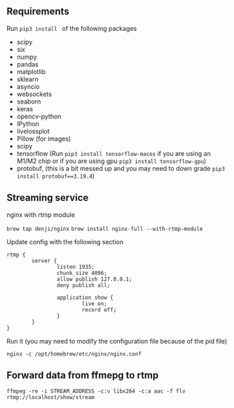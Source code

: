 ## Requirements

Run ```pip3 install ``` of the following packages

- scipy
- six
- numpy
- pandas
- matplotlib
- sklearn
- asyncio
- websockets
- seaborn
- keras
- opencv-python
- IPython
- livelossplot
- Pillow (for images)
- scipy
- tensorflow (Run ```pip3 install tensorflow-macos``` if you are using an M1/M2 chip or if you are using gpu ```pip3 install tensorflow-gpu```)
- protobuf, (this is a bit messed up and you may need to down grade ```pip3 install protobuf==3.19.4```)

## Streaming service

nginx with rtmp module

```brew tap denji/nginx```
```brew install nginx-full --with-rtmp-module```

Update config with the following section

```
rtmp {
        server {
                listen 1935;
                chunk_size 4096;
                allow publish 127.0.0.1;
                deny publish all;

                application show {
                        live on;
                        record off;
                }
        }
}
```

Run it (you may need to modify the configuration file because of the pid file)

```
nginx -c /opt/homebrew/etc/nginx/nginx.conf
```

## Forward data from ffmepg to rtmp

```ffmpeg -re -i STREAM_ADDRESS -c:v libx264 -c:a aac -f flv rtmp://localhost/show/stream```